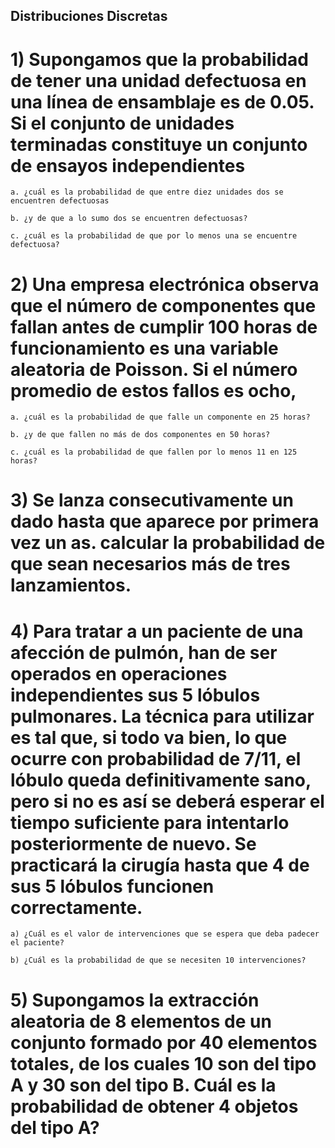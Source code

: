 ## Distribuciones Discretas

# 1) Supongamos que la probabilidad de tener una unidad defectuosa en una línea de ensamblaje es de 0.05. Si el conjunto de unidades terminadas constituye un conjunto de ensayos independientes

    a. ¿cuál es la probabilidad de que entre diez unidades dos se encuentren defectuosas

    b. ¿y de que a lo sumo dos se encuentren defectuosas?

    c. ¿cuál es la probabilidad de que por lo menos una se encuentre defectuosa?

# 2) Una empresa electrónica observa que el número de componentes que fallan antes de cumplir 100 horas de funcionamiento es una variable aleatoria de Poisson. Si el número promedio de estos fallos es ocho,

    a. ¿cuál es la probabilidad de que falle un componente en 25 horas?

    b. ¿y de que fallen no más de dos componentes en 50 horas?

    c. ¿cuál es la probabilidad de que fallen por lo menos 11 en 125 horas?

# 3) Se lanza consecutivamente un dado hasta que aparece por primera vez un as. calcular la probabilidad de que sean necesarios más de tres lanzamientos.

# 4) Para tratar a un paciente de una afección de pulmón, han de ser operados en operaciones independientes sus 5 lóbulos pulmonares. La técnica para utilizar es tal que, si todo va bien, lo que ocurre con probabilidad de 7/11, el lóbulo queda definitivamente sano, pero si no es así se deberá esperar el tiempo suficiente para intentarlo posteriormente de nuevo. Se practicará la cirugía hasta que 4 de sus 5 lóbulos funcionen correctamente.

    a) ¿Cuál es el valor de intervenciones que se espera que deba padecer el paciente?

    b) ¿Cuál es la probabilidad de que se necesiten 10 intervenciones?

# 5) Supongamos la extracción aleatoria de 8 elementos de un conjunto formado por 40 elementos totales, de los cuales 10 son del tipo A y 30 son del tipo B. Cuál es la probabilidad de obtener 4 objetos del tipo A? 
